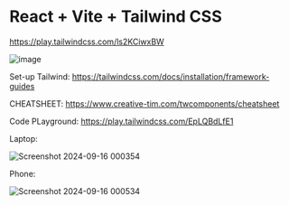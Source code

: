 # React + Vite + Tailwind CSS



https://play.tailwindcss.com/ls2KCiwxBW


![image](https://github.com/user-attachments/assets/d5ca22a9-d69d-48d4-a01f-4a2617d3f62a)





Set-up Tailwind: https://tailwindcss.com/docs/installation/framework-guides

CHEATSHEET: https://www.creative-tim.com/twcomponents/cheatsheet

Code PLayground: https://play.tailwindcss.com/EpLQBdLfE1

Laptop:

![Screenshot 2024-09-16 000354](https://github.com/user-attachments/assets/9ffd94a2-592f-48ec-bca6-b443bd70682c)

Phone:

![Screenshot 2024-09-16 000534](https://github.com/user-attachments/assets/613c9432-5cac-4016-a4fa-fe6195e6d736)
